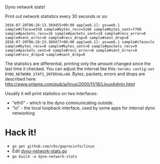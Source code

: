 Dyno network stats!

Print out network statistics every 30 seconds or so:

```
2016-07-20T06:26:13.369455+00:00 app[web.1]: ps=web.1 sample#iface=eth0 sample#bytes_recv=5166 sample#bytes_sent=7768 sample#packets_recv=16 sample#packets_sent=18 sample#recv_error=0 sample#sent_error=0 sample#recv_drop=0 sample#sent_drop=0
2016-07-20T06:26:13.369477+00:00 app[web.1]: ps=web.1 sample#iface=lo sample#bytes_recv=0 sample#bytes_sent=0 sample#packets_recv=0 sample#packets_sent=0 sample#recv_error=0 sample#sent_error=0 sample#recv_drop=0 sample#sent_drop=0
```

The statistics are differential, printing only the amount changed since the last time it checked. You can adjust the interval like this: `heroku config:set DYNO_NETWORK_STATS_INTERVAL=60`. Bytes, packets, errors and drops are described here: http://www.onlamp.com/pub/a/linux/2000/11/16/LinuxAdmin.html

Usually it will print statistics on two interfaces:

* "eth0" - which is the dyno communicating outside.
* "lo" - the local loopback interface, used by some apps for internal dyno networking

# Hack it!

* `go get github.com/c9s/goprocinfo/linux`
* Edit [dyno-network-stats.go](dyno-network-stats.go)
* `go build -o dyno-network-stats`
